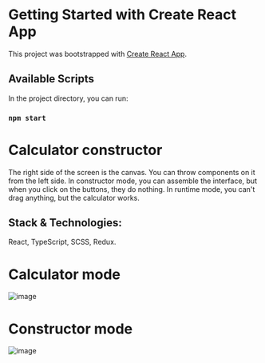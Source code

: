 # Getting Started with Create React App

This project was bootstrapped with [Create React App](https://github.com/facebook/create-react-app).

## Available Scripts

In the project directory, you can run:

### `npm start`

# Сalculator constructor

The right side of the screen is the canvas. You can throw components on it from the left side. In constructor mode, you can assemble the interface, but when you click on the buttons, they do nothing. In runtime mode, you can't drag anything, but the calculator works.

## Stack & Technologies: 

React, TypeScript, SCSS, Redux.

# Сalculator mode

![image](https://user-images.githubusercontent.com/120132990/229749930-78fb883e-ad76-42b7-8a5c-e6a7b29f68ea.png)


# Сonstructor mode

![image](https://user-images.githubusercontent.com/120132990/229748744-ea2225de-3dd0-4b4a-8a5d-58a2159f3ff3.png)


